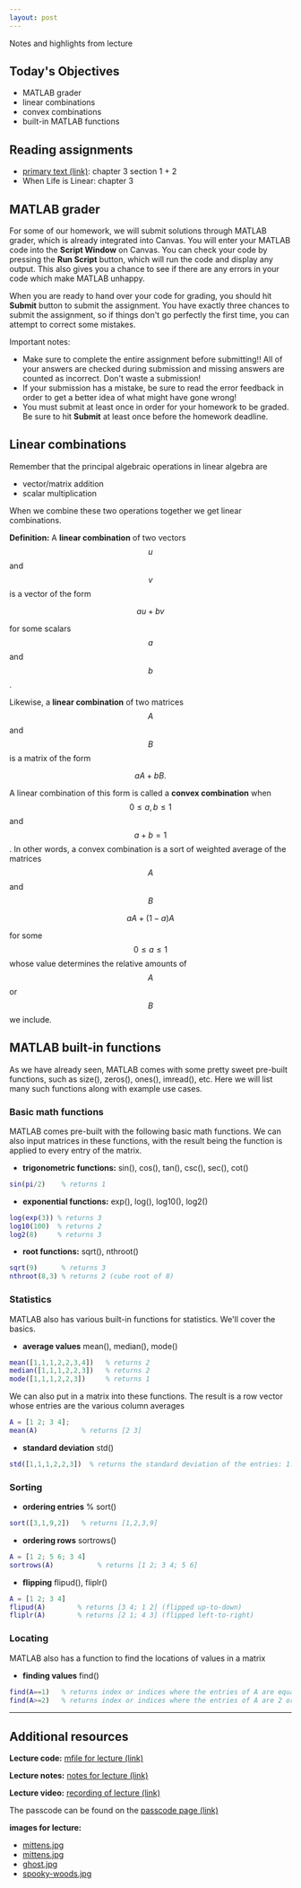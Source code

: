 ```yaml
---
layout: post
---
```


Notes and highlights from lecture

## Today's Objectives

* MATLAB grader
* linear combinations
* convex combinations
* built-in MATLAB functions

## Reading assignments

* <a target="_parent" href="../../../extras/textbook.pdf">primary text (link)</a>: chapter 3 section 1 + 2
* When Life is Linear: chapter 3

## MATLAB grader
For some of our homework, we will submit solutions through MATLAB grader, which
is already integrated into Canvas.  You will enter your MATLAB code into the
**Script Window** on Canvas.  You can check your code by pressing the **Run Script**
button, which will run the code and display any output.  This also gives you a
chance to see if there are any errors in your code which make MATLAB unhappy.

When you are ready to hand over your code for grading, you should hit
**Submit** button to submit the assignment.  You have exactly three chances to
submit the assignment, so if things don't go perfectly the first time, you can
attempt to correct some mistakes.

Important notes:

* Make sure to complete the entire assignment before submitting!! All of your answers are checked during submission and missing answers are counted as incorrect.  Don't waste a submission!
* If your submission has a mistake, be sure to read the error feedback in order to get a better idea of what might have gone wrong!
* You must submit at least once in order for your homework to be graded.  Be sure to hit **Submit** at least once before the homework deadline.

## Linear combinations

Remember that the principal algebraic operations in linear algebra are

* vector/matrix addition
* scalar multiplication

When we combine these two operations together we get linear combinations.

**Definition:** A **linear combination** of two vectors $$u$$ and $$v$$ is a vector of the form

$$au + bv$$

for some scalars $$a$$ and $$b$$.

Likewise, a **linear combination** of two matrices $$A$$ and $$B$$ is a matrix of the form

$$aA + bB.$$

A linear combination of this form is called a **convex combination** when
$$0\leq a,b\leq 1$$ and $$a + b=1$$.  In other words, a convex combination is a
sort of weighted average of the matrices $$A$$ and $$B$$

$$aA + (1-a)A$$

for some $$0\leq a\leq 1$$ whose value determines the relative amounts of $$A$$ or $$B$$ we include.

## MATLAB built-in functions

As we have already seen, MATLAB comes with some pretty sweet pre-built functions, such as size(), zeros(), ones(), imread(), etc.  Here we will list many such functions along with example use cases.

### Basic math functions

MATLAB comes pre-built with the following basic math functions.  We can also input matrices in these functions, with the result being the function is applied to every entry of the matrix.

* **trigonometric functions:** sin(), cos(), tan(), csc(), sec(), cot()

```Matlab
sin(pi/2)    % returns 1
```

* **exponential functions:** exp(), log(), log10(), log2()

```Matlab
log(exp(3)) % returns 3
log10(100)  % returns 2
log2(8)     % returns 3
```

* **root functions:** sqrt(), nthroot()

```Matlab
sqrt(9)      % returns 3
nthroot(8,3) % returns 2 (cube root of 8)
```
### Statistics

MATLAB also has various built-in functions for statistics.  We'll cover the basics.


* **average values** mean(), median(), mode()

```Matlab 
mean([1,1,1,2,2,3,4])   % returns 2
median([1,1,1,2,2,3])   % returns 2
mode([1,1,1,2,2,3])     % returns 1
```
We can also put in a matrix into these functions.  The result is a row vector whose entries are the various column averages

```Matlab
A = [1 2; 3 4];
mean(A)           % returns [2 3]
```

* **standard deviation** std()

```Matlab
std([1,1,1,2,2,3])  % returns the standard deviation of the entries: 1.1547
```

### Sorting

* **ordering entries** % sort()

```Matlab
sort([3,1,9,2])   % returns [1,2,3,9]
```

* **ordering rows** sortrows()

```Matlab
A = [1 2; 5 6; 3 4]
sortrows(A)           % returns [1 2; 3 4; 5 6]
```

* **flipping** flipud(), fliplr()

```Matlab
A = [1 2; 3 4]
flipud(A)        % returns [3 4; 1 2] (flipped up-to-down)
fliplr(A)        % returns [2 1; 4 3] (flipped left-to-right)
```

### Locating

MATLAB also has a function to find the locations of values in a matrix

* **finding values** find()

```Matlab
find(A==1)   % returns index or indices where the entries of A are equal to 1
find(A>=2)   % returns index or indices where the entries of A are 2 or greater
```

* ****

## Additional resources

**Lecture code:** <a target="_parent" href="https://wcasper.github.io/math107spring2021/MATLAB/lecture4.m">mfile for lecture (link)</a>

**Lecture notes:** <a target="_parent" href="https://wcasper.github.io/math107spring2021/extras/notes/2021-02-03-Note-11-11.pdf">notes for lecture (link)</a>

**Lecture video:** <a target="_parent" href="https://fullerton.zoom.us/rec/share/L_AB9vN9xAJQ0jst8EpXClJYabiyTo3jcSNa5TPIZb43iZTBqWFVXP7cTze6R1qs.ZFjqxW__ZQU8-nmW">recording of lecture (link)</a>

The passcode can be found on the <a target="_parent" href="https://csufullerton.instructure.com/courses/3127326/pages/video-lecture-keys">passcode page (link)</a>

**images for lecture:**
* <a target="_parent" href="https://wcasper.github.io/math107spring2021/extras/img/mittens.jpg">mittens.jpg</a>
* <a target="_parent" href="https://wcasper.github.io/math107spring2021/extras/img/space.jpg">mittens.jpg</a>
* <a target="_parent" href="https://wcasper.github.io/math107spring2021/extras/img/ghost.jpg">ghost.jpg</a>
* <a target="_parent" href="https://wcasper.github.io/math107spring2021/extras/img/spooky-woods.jpg">spooky-woods.jpg</a>




